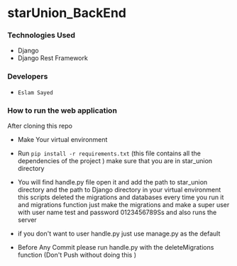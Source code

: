 # starUnion_BackEnd

### Technologies Used
- Django
- Django Rest Framework 

### Developers 
- `Eslam Sayed`

### How to run the web application

After cloning this repo

- Make Your virtual environment
- Run `pip install -r requirements.txt` (this file contains all the dependencies of the project ) make sure that you are in star_union directory
- You will find handle.py file open it and add the path to star_union directory and the path to Django directory in your virtual environment this scripts deleted the migrations and databases every time you run it and migrations function just make the migrations and make a super user with user name test and password 0123456789Ss and also runs the server

- if you don't want to user handle.py just use manage.py as the default

- Before Any Commit please run handle.py with the deleteMigrations function (Don't Push without doing this )


